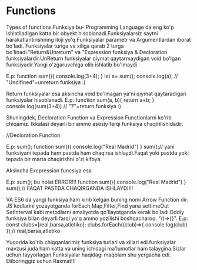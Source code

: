 # Functions
Types of functions
Funksiya bu- Programming Language da eng ko'p ishlatiladigan katta bir obyekt hisoblanadi.Funksiyalarsiz saytni harakatlantirishning iloji yo'q.Funksiyalar parametr va Argumentlardan iborat bo'ladi. Funksiyalar turiga va xiliga qarab 2 turga bo'linadi."Return&Unreturn" va "Expression funksiya & Decloration funksiyalardir.UnReturn funksiyalar qiymat qaytarmaydigan void bo'lgan funksiyadir.Yangi o'zgaruvchiga olib ishlatib bo'lmaydi.

E.p: function sum(){
  console.log(3+4);
}
let a= sum();
console.log(a); // "Undifined"=unreturn funksiya :)

Return funksiyalar esa aksincha void bo'lmagan ya'ni qiymat qaytaradigan funksiyalar hisoblanadi.
E.p: function sum(a, b){
  return a+b;
}
console.log(sum(3+4)) // "7"=return funksiya :)

Shuningdek, Decloration Function va Expression Functionlarni ko'rib chiqamiz. Ikkalasi deyarli bir ammo asosiy farqi funksiya chaqirilishidadir.

//Decloration Function

E.p: 
sum();
function sum(){
  console.log("Real Madrid")
}
sum();// yani funksiyani tepada ham pastda ham chaqirsa ishlaydi.Faqat yoki pastda yoki tepada bir marta chaqirishni o'zi kifoya.

Aksincha Excpression funcsiya esa 

E.p:
sum(); bu holat ERROR!!!
function sum(){
  console.log("Real Madrid")
}
sum();// FAQAT PASTDA CHAQIRGANDA ISHLAYDI!!!

VA ES6 da yangi funksiya ham kirib kelgan buning nomi Arrow Function dir. JS kodlarini yozayotganda forEach,Map,Filter,Find yana settimeOut SetInterval kabi metodlarni amaliyotda qo'llayotganda kerak bo'ladi.Oddiy funksiya bilan deyarli farqi yo'q ammo yozilishi boshqacharoq. "()=>{}".
E.p: const clubs=[real,barsa,atletiko];
     clubs.forEach((club)=>{
      console.log(club)
     });// real,barsa,atletiko
     
Yuqorida ko'rib chiqqanlarimiz funksiya turlari va xillari edi.funksiyalar mavzusi juda ham katta va uning ichidagi ma'lumotlar ham talaygina.Sizlar uchun tayyorlagan Funksiyalar haqidagi maqolam shu yergacha edi. Etiboringgiz uchun Raxmat!!!    
 
